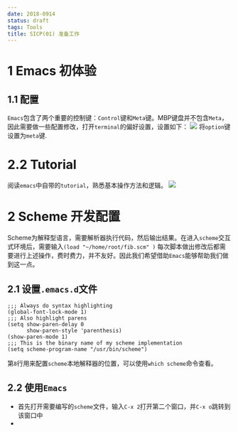 ```yaml
---
date: 2018-0914
status: draft
tags: Tools
title: SICP(01) 准备工作
---
```

# 1 Emacs 初体验
## 1.1 配置
`Emacs`包含了两个重要的控制键：`Control`键和`Meta`键。MBP键盘并不包含`Meta`，因此需要做一些配置修改，打开`terminal`的偏好设置，设置如下：
![](./_image/meta.jpg)
将`option`键设置为`meta`键.
# 2.2 Tutorial
阅读`emacs`中自带的`tutorial`，熟悉基本操作方法和逻辑。
![](./_image/Emacs.png)
# 2 Scheme 开发配置
Scheme为解释型语言，需要解析器执行代码，然后输出结果。在进入`scheme`交互式环境后，需要输入`(load "~/home/root/fib.scm" )` 每次脚本做出修改后都需要进行上述操作，费时费力，并不友好。因此我们希望借助`Emacs`能够帮助我们做到这一点。

## 2.1 设置`.emacs.d`文件
```lisp:n
;;; Always do syntax highlighting
(global-font-lock-mode 1)
;;; Also highlight parens
(setq show-paren-delay 0
      show-paren-style 'parenthesis)
(show-paren-mode 1)
;;; This is the binary name of my scheme implementation
(setq scheme-program-name "/usr/bin/scheme")
```
第`8`行用来配置`scheme`本地解释器的位置，可以使用`which scheme`命令查看。

## 2.2 使用`Emacs`
- 首先打开需要编写的`scheme`文件，输入`C-x 2`打开第二个窗口，并`C-x o`跳转到该窗口中
- 
